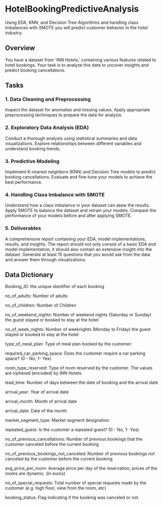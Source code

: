 # HotelBookingPredictiveAnalysis
Using EDA, KNN, and Decision Tree Algorithms and handling class imbalances with SMOTE you will predict customer behavior in the hotel industry.

## Overview
You have a dataset from 'INN Hotels,' containing various features related to hotel bookings.
Your task is to analyze this data to uncover insights and predict booking cancellations.

## Tasks
### 1. Data Cleaning and Preprocessing

Inspect the dataset for anomalies and missing values.
Apply appropriate preprocessing techniques to prepare the data for analysis.

### 2. Exploratory Data Analysis (EDA)

Conduct a thorough analysis using statistical summaries and data visualizations.
Explore relationships between different variables and understand booking trends.

### 3. Predictive Modeling

Implement K-nearest neighbors (KNN) and Decision Tree models to predict booking cancellations.
Evaluate and fine-tune your models to achieve the best performance.

### 4. Handling Class Imbalance with SMOTE

Understand how a class imbalance in your dataset can skew the results.
Apply SMOTE to balance the dataset and retrain your models.
Compare the performance of your models before and after applying SMOTE.

### 5. Deliverables

A comprehensive report containing your EDA, model implementations, results, and insights.
The report should not only consist of a basic EDA and model implementation, it should also contain an extensive insight into the dataset. Generate at least 15 questions that you would ask from the data and answer them through visualizations.

## Data Dictionary

Booking_ID: the unique identifier of each booking

no_of_adults: Number of adults

no_of_children: Number of Children

no_of_weekend_nights: Number of weekend nights (Saturday or Sunday) the guest stayed or booked to stay at the hotel

no_of_week_nights: Number of weeknights (Monday to Friday) the guest stayed or booked to stay at the hotel

type_of_meal_plan: Type of meal plan booked by the customer:

required_car_parking_space: Does the customer require a car parking space? (0 - No, 1- Yes)

room_type_reserved: Type of room reserved by the customer. The values are ciphered (encoded) by INN Hotels.

lead_time: Number of days between the date of booking and the arrival date

arrival_year: Year of arrival date

arrival_month: Month of arrival date

arrival_date: Date of the month

market_segment_type: Market segment designation.

repeated_guest: Is the customer a repeated guest? (0 - No, 1- Yes)

no_of_previous_cancellations: Number of previous bookings that the customer canceled before the current booking

no_of_previous_bookings_not_canceled: Number of previous bookings not canceled by the customer before the current booking

avg_price_per_room: Average price per day of the reservation; prices of the rooms are dynamic. (in euros)

no_of_special_requests: Total number of special requests made by the customer (e.g. high floor, view from the room, etc)

booking_status: Flag indicating if the booking was canceled or not.
